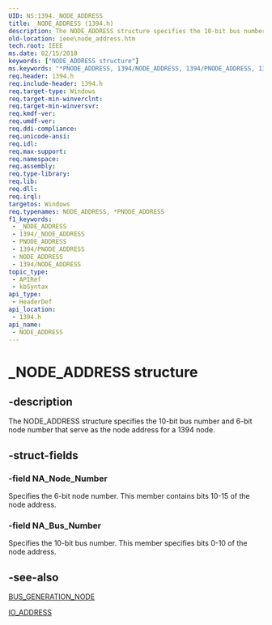```yaml
---
UID: NS:1394._NODE_ADDRESS
title: _NODE_ADDRESS (1394.h)
description: The NODE_ADDRESS structure specifies the 10-bit bus number and 6-bit node number that serve as the node address for a 1394 node.
old-location: ieee\node_address.htm
tech.root: IEEE
ms.date: 02/15/2018
keywords: ["NODE_ADDRESS structure"]
ms.keywords: "*PNODE_ADDRESS, 1394/NODE_ADDRESS, 1394/PNODE_ADDRESS, 1394stct_4b87009c-620b-4840-aea3-52e059d388cd.xml, IEEE.node_address, NODE_ADDRESS, NODE_ADDRESS structure [Buses], PNODE_ADDRESS, PNODE_ADDRESS structure pointer [Buses], _NODE_ADDRESS"
req.header: 1394.h
req.include-header: 1394.h
req.target-type: Windows
req.target-min-winverclnt: 
req.target-min-winversvr: 
req.kmdf-ver: 
req.umdf-ver: 
req.ddi-compliance: 
req.unicode-ansi: 
req.idl: 
req.max-support: 
req.namespace: 
req.assembly: 
req.type-library: 
req.lib: 
req.dll: 
req.irql: 
targetos: Windows
req.typenames: NODE_ADDRESS, *PNODE_ADDRESS
f1_keywords:
 - _NODE_ADDRESS
 - 1394/_NODE_ADDRESS
 - PNODE_ADDRESS
 - 1394/PNODE_ADDRESS
 - NODE_ADDRESS
 - 1394/NODE_ADDRESS
topic_type:
 - APIRef
 - kbSyntax
api_type:
 - HeaderDef
api_location:
 - 1394.h
api_name:
 - NODE_ADDRESS
---
```


# _NODE_ADDRESS structure


## -description

The NODE_ADDRESS structure specifies the 10-bit bus number and 6-bit node number that serve as the node address for a 1394 node.

## -struct-fields

### -field NA_Node_Number

Specifies the 6-bit node number. This member contains bits 10-15 of the node address.

### -field NA_Bus_Number

Specifies the 10-bit bus number. This member specifies bits 0-10 of the node address.

## -see-also

<a href="/windows-hardware/drivers/ddi/61883/ns-61883-_bus_generation_node">BUS_GENERATION_NODE</a>



<a href="/windows-hardware/drivers/ddi/1394/ns-1394-_io_address">IO_ADDRESS</a>
